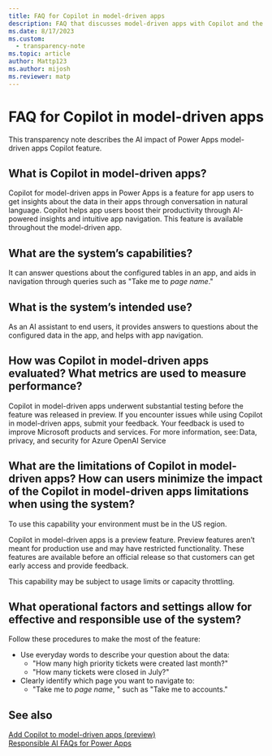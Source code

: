 ```yaml
---
title: FAQ for Copilot in model-driven apps 
description: FAQ that discusses model-driven apps with Copilot and the key considerations for making use of this technology responsibly.
ms.date: 8/17/2023
ms.custom: 
  - transparency-note
ms.topic: article
author: Mattp123 
ms.author: mijosh
ms.reviewer: matp
---
```


# FAQ for Copilot in model-driven apps

This transparency note describes the AI impact of Power Apps model-driven apps Copilot feature.

## What is Copilot in model-driven apps?

Copilot for model-driven apps in Power Apps is a feature for app users to get insights about the data in their apps through conversation in natural language. Copilot helps app users boost their productivity through AI-powered insights and intuitive app navigation. This feature is available throughout the model-driven app.

## What are the system’s capabilities?

It can answer questions about the configured tables in an app, and aids in navigation through queries such as  "Take me to *page name*."

## What is the system’s intended use?

As an AI assistant to end users, it provides answers to questions about the configured data in the app, and helps with app navigation.

## How was Copilot in model-driven apps evaluated? What metrics are used to measure performance?

Copilot in model-driven apps underwent substantial testing before the feature was released in preview. If you encounter issues while using Copilot in model-driven apps, submit your feedback. Your feedback is used to improve Microsoft products and services. For more information, see: Data, privacy, and security for Azure OpenAI Service 

## What are the limitations of Copilot in model-driven apps? How can users minimize the impact of the Copilot in model-driven apps limitations when using the system?

To use this capability your environment must be in the US region.

Copilot in model-driven apps is a preview feature. Preview features aren’t meant for production use and may have restricted functionality. These features are available before an official release so that customers can get early access and provide feedback.

This capability may be subject to usage limits or capacity throttling.

## What operational factors and settings allow for effective and responsible use of the system? 

Follow these procedures to make the most of the feature:

- Use everyday words to describe your question about the data:
  - "How many high priority tickets were created last month?"
  - "How many tickets were closed in July?"
- Clearly identify which page you want to navigate to:
  - "Take me to *page name*, " such as "Take me to accounts."

## See also

[Add Copilot to model-driven apps (preview)](../model-driven-apps/add-ai-copilot.md) <br />
[Responsible AI FAQs for Power Apps](responsible-ai-overview.md)